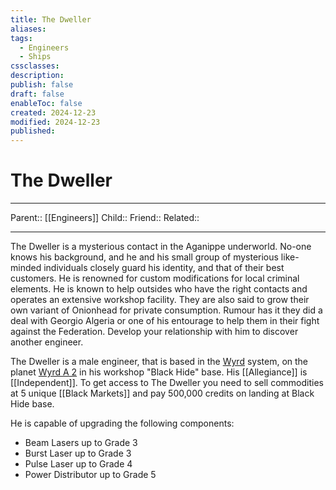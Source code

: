 ```yaml
---
title: The Dweller
aliases: 
tags:
  - Engineers
  - Ships
cssclasses: 
description: 
publish: false
draft: false
enableToc: false
created: 2024-12-23
modified: 2024-12-23
published:
---
```


# The Dweller

***
Parent:: [[Engineers]]
Child::
Friend::
Related::

***

The Dweller is a mysterious contact in the Aganippe underworld. No-one knows his background, and he and his small group of mysterious like-minded individuals closely guard his identity, and that of their best customers. He is renowned for custom modifications for local criminal elements. He is known to help outsides who have the right contacts and operates an extensive workshop facility. They are also said to grow their own variant of Onionhead for private consumption. Rumour has it they did a deal with Georgio Algeria or one of his entourage to help them in their fight against the Federation. Develop your relationship with him to discover another engineer.

The Dweller is a male engineer, that is based in the [Wyrd](https://www.edsm.net/en/system/id/33/name/Wyrd) system, on the planet [Wyrd A 2](https://www.edsm.net/en/system/bodies/id/33/name/Wyrd/details/idB/11551/nameB/Wyrd+A+2) in his workshop "Black Hide" base. His [[Allegiance]] is [[Independent]]. To get access to The Dweller you need to sell commodities at 5 unique [[Black Markets]] and pay 500,000 credits on landing at Black Hide base. 

He is capable of upgrading the following components:
- Beam Lasers up to Grade 3
- Burst Laser up to Grade 3
- Pulse Laser up to Grade 4
- Power Distributor up to Grade 5